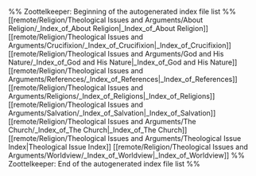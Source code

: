 %% Zoottelkeeper: Beginning of the autogenerated index file list  %%
 [[remote/Religion/Theological Issues and Arguments/About Religion/_Index_of_About Religion|_Index_of_About Religion]]
 [[remote/Religion/Theological Issues and Arguments/Crucifixion/_Index_of_Crucifixion|_Index_of_Crucifixion]]
 [[remote/Religion/Theological Issues and Arguments/God and His Nature/_Index_of_God and His Nature|_Index_of_God and His Nature]]
 [[remote/Religion/Theological Issues and Arguments/References/_Index_of_References|_Index_of_References]]
 [[remote/Religion/Theological Issues and Arguments/Religions/_Index_of_Religions|_Index_of_Religions]]
 [[remote/Religion/Theological Issues and Arguments/Salvation/_Index_of_Salvation|_Index_of_Salvation]]
 [[remote/Religion/Theological Issues and Arguments/The Church/_Index_of_The Church|_Index_of_The Church]]
 [[remote/Religion/Theological Issues and Arguments/Theological Issue Index|Theological Issue Index]]
 [[remote/Religion/Theological Issues and Arguments/Worldview/_Index_of_Worldview|_Index_of_Worldview]]
%% Zoottelkeeper: End of the autogenerated index file list  %%
